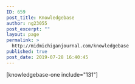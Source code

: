```yaml
---
ID: 659
post_title: Knowledgebase
author: ng23055
post_excerpt: ""
layout: page
permalink: >
  http://midmichiganjournal.com/knowledgebase
published: true
post_date: 2019-07-28 16:40:45
---
```

[knowledgebase-one include="131"]